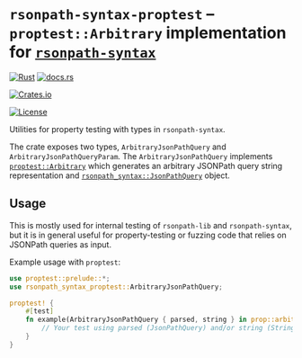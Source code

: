 # `rsonpath-syntax-proptest` &ndash; `proptest::Arbitrary` implementation for [`rsonpath-syntax`](https://crates.io/crates/rsonpath-syntax)

[![Rust](https://github.com/V0ldek/rsonpath/actions/workflows/rust.yml/badge.svg)](https://github.com/V0ldek/rsonpath/actions/workflows/rust.yml)
[![docs.rs](https://img.shields.io/docsrs/rsonpath-syntax-proptest?logo=docs.rs)](https://docs.rs/crate/rsonpath-syntax-proptest/latest)

[![Crates.io](https://img.shields.io/crates/v/rsonpath-syntax-proptest?logo=docs.rs)](https://crates.io/crates/rsonpath-syntax-proptest)

[![License](https://img.shields.io/crates/l/rsonpath)](https://choosealicense.com/licenses/mit/)

Utilities for property testing with types in `rsonpath-syntax`.

The crate exposes two types, `ArbitraryJsonPathQuery` and `ArbitraryJsonPathQueryParam`.
The `ArbitraryJsonPathQuery` implements [`proptest::Arbitrary`](https://docs.rs/proptest/latest/proptest/arbitrary/trait.Arbitrary.html)
which generates an arbitrary JSONPath query string representation and [`rsonpath_syntax::JsonPathQuery`](https://docs.rs/rsonpath-syntax/latest/rsonpath_syntax/) object.

## Usage

This is mostly used for internal testing of `rsonpath-lib` and `rsonpath-syntax`, but it is in general useful
for property-testing or fuzzing code that relies on JSONPath queries as input.

Example usage with `proptest`:

```rust
use proptest::prelude::*;
use rsonpath_syntax_proptest::ArbitraryJsonPathQuery;

proptest! {
    #[test]
    fn example(ArbitraryJsonPathQuery { parsed, string } in prop::arbitrary::any::<ArbitraryJsonPathQuery>()) {
        // Your test using parsed (JsonPathQuery) and/or string (String).
    }
}
```
